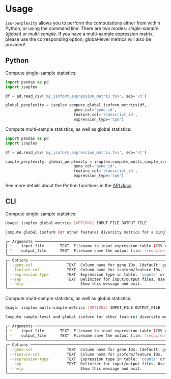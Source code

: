 # Usage

`iso-perplexity` allows you to perform the computations either from within Python, or using the command line. There are two modes: *single-sample* (global) or *multi-sample*. If you have a multi-sample expression matrix, please use the corresponding option; global-level metrics will also be provided!

## Python

Compute single-sample statistics:

```python
import pandas as pd
import isoplex

df = pd.read_csv('my_isoform_expression_matrix.tsv', sep='\t')

global_perplexity = isoplex.compute_global_isoform_metrics(df,
                              gene_col='gene_id',
                              feature_col='transcript_id',
                              expression_type='tpm')
```

Compute multi-sample statistics, as well as global statistics:

```python
import pandas as pd
import isoplex

df = pd.read_csv('my_isoform_expression_matrix.tsv', sep='\t')

sample_perplexity, global_perplexity = isoplex.compute_multi_sample_isoform_metrics(df,
                              gene_col='gene_id',
                              feature_col='transcript_id',
                              expression_type='tpm')
```

See more details about the Python functions in the [API docs](api.md).

## CLI

Compute single-sample statistics:

```bash
Usage: isoplex global-metrics [OPTIONS] INPUT_FILE OUTPUT_FILE

Compute global isoform (or other feature) diversity metrics for a single-sample dataset.

╭─ Arguments ────────────────────────────────────────────────────────────────────────────────────────────────╮
│ *    input_file       TEXT  Filename to input expression table (CSV or TSV). [required]                    │
│ *    output_file      TEXT  Filename save the output file. [required]                                      │
╰────────────────────────────────────────────────────────────────────────────────────────────────────────────╯
╭─ Options ──────────────────────────────────────────────────────────────────────────────────────────────────╮
│ --gene-col               TEXT  Column name for gene IDs. [default: gene_id]                                │
│ --feature-col            TEXT  Column name for isoform/feature IDs. [default: transcript_id]               │
│ --expression-type        TEXT  Expression type in table: 'counts' or 'tpm'. [default: counts]              │
│ --sep                    TEXT  Delimiter for input/output files. Use ',' for CSV. [default: \t]            │
│ --help                         Show this message and exit.                                                 │
╰────────────────────────────────────────────────────────────────────────────────────────────────────────────╯
```

Compute multi-sample statistics, as well as global statistics:

```bash
Usage: isoplex multi-sample-metrics [OPTIONS] INPUT_FILE OUTPUT_FILE

Compute sample-level and global isoform (or other feature) diversity metrics for a single-sample dataset.

╭─ Arguments ────────────────────────────────────────────────────────────────────────────────────────────────╮
│ *    input_file       TEXT  Filename to input expression table (CSV or TSV). [required]                    │
│ *    output_file      TEXT  Filename save the output file. [required]                                      │
╰────────────────────────────────────────────────────────────────────────────────────────────────────────────╯
╭─ Options ──────────────────────────────────────────────────────────────────────────────────────────────────╮
│ --gene-col               TEXT  Column name for gene IDs. [default: gene_id]                                │
│ --feature-col            TEXT  Column name for isoform/feature IDs. [default: transcript_id]               │
│ --expression-type        TEXT  Expression type in table: 'counts' or 'tpm'. [default: counts]              │
│ --sep                    TEXT  Delimiter for input/output files. Use ',' for CSV. [default: \t]            │
│ --help                         Show this message and exit.                                                 │
╰────────────────────────────────────────────────────────────────────────────────────────────────────────────╯
```
